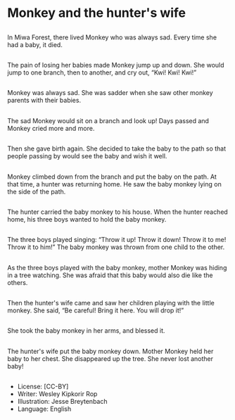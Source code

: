 # Monkey and the hunter's wife

##
In Miwa Forest, there lived
Monkey who was always sad.
Every time she had a baby, it
died.

##
The pain of losing her babies
made Monkey jump up and
down.
She would jump to one branch,
then to another, and cry out,
“Kwi! Kwi! Kwi!”

##
Monkey was always sad.
She was sadder when she saw
other monkey parents with their
babies.

##
The sad Monkey would sit on a
branch and look up!
Days passed and Monkey cried
more and more.

##
Then she gave birth again.
She decided to take the baby to
the path so that people passing
by would see the baby and wish
it well.

##
Monkey climbed down from the
branch and put the baby on the
path.
At that time, a hunter was
returning home.
He saw the baby monkey lying
on the side of the path.

##
The hunter carried the baby
monkey to his house.
When the hunter reached
home, his three boys wanted to
hold the baby monkey.

##
The three boys played singing:
“Throw it up!
Throw it down!
Throw it to me!
Throw it to him!”
The baby monkey was thrown
from one child to the other.

##
As the three boys played with
the baby monkey, mother
Monkey was hiding in a tree
watching.
She was afraid that this baby
would also die like the others.

##
Then the hunter's wife came
and saw her children playing
with the little monkey.
She said, “Be careful! Bring it
here. You will drop it!”

##
She took the baby monkey in
her arms, and blessed it.

##
The hunter's wife put the baby
monkey down.
Mother Monkey held her baby
to her chest.
She disappeared up the tree.
She never lost another baby!

##
* License: [CC-BY]
* Writer: Wesley Kipkorir Rop
* Illustration: Jesse Breytenbach
* Language: English

